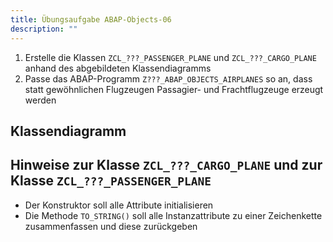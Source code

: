 ```yaml
---
title: Übungsaufgabe ABAP-Objects-06
description: ""
---
```


1. Erstelle die Klassen `ZCL_???_PASSENGER_PLANE` und `ZCL_???_CARGO_PLANE` anhand des abgebildeten Klassendiagramms
2. Passe das ABAP-Programm `Z???_ABAP_OBJECTS_AIRPLANES` so an, dass statt gewöhnlichen Flugzeugen Passagier- und Frachtflugzeuge erzeugt werden

## Klassendiagramm


## Hinweise zur Klasse `ZCL_???_CARGO_PLANE` und zur Klasse `ZCL_???_PASSENGER_PLANE`
- Der Konstruktor soll alle Attribute initialisieren
- Die Methode `TO_STRING()` soll alle Instanzattribute zu einer Zeichenkette zusammenfassen und diese zurückgeben

